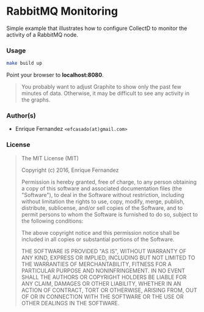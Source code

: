 # RabbitMQ Monitoring

Simple example that illustrates how to configure CollectD to monitor the
activity of a RabbitMQ node.


### Usage

```bash
make build up
```

Point your browser to **localhost:8080**.

> You probably want to adjust Graphite to show only the past few minutes
> of data. Otherwise, it may be difficult to see any activity in the
> graphs.

### Author(s)

  - Enrique Fernandez `<efcasado(at)gmail.com>`


### License

> The MIT License (MIT)
>
> Copyright (c) 2016, Enrique Fernandez
>
> Permission is hereby granted, free of charge, to any person obtaining a copy
> of this software and associated documentation files (the "Software"), to deal
> in the Software without restriction, including without limitation the rights
> to use, copy, modify, merge, publish, distribute, sublicense, and/or sell
> copies of the Software, and to permit persons to whom the Software is
> furnished to do so, subject to the following conditions:
>
> The above copyright notice and this permission notice shall be included in
> all copies or substantial portions of the Software.
>
> THE SOFTWARE IS PROVIDED "AS IS", WITHOUT WARRANTY OF ANY KIND, EXPRESS OR
> IMPLIED, INCLUDING BUT NOT LIMITED TO THE WARRANTIES OF MERCHANTABILITY,
> FITNESS FOR A PARTICULAR PURPOSE AND NONINFRINGEMENT. IN NO EVENT SHALL THE
> AUTHORS OR COPYRIGHT HOLDERS BE LIABLE FOR ANY CLAIM, DAMAGES OR OTHER
> LIABILITY, WHETHER IN AN ACTION OF CONTRACT, TORT OR OTHERWISE, ARISING FROM,
> OUT OF OR IN CONNECTION WITH THE SOFTWARE OR THE USE OR OTHER DEALINGS IN
> THE SOFTWARE.
